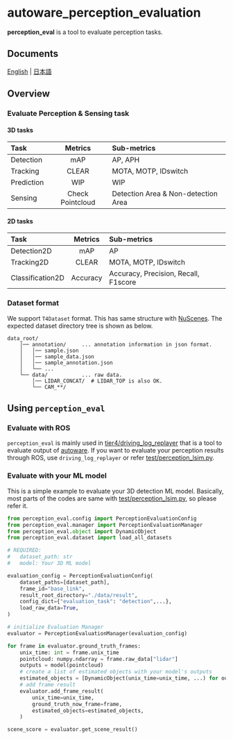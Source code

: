 # autoware_perception_evaluation

**perception_eval** is a tool to evaluate perception tasks.

## Documents

[English](docs/en/README.md) | [日本語](docs/ja/README.md)

## Overview

### Evaluate Perception & Sensing task

#### 3D tasks

| Task       |     Metrics      | Sub-metrics                         |
| :--------- | :--------------: | :---------------------------------- |
| Detection  |       mAP        | AP, APH                             |
| Tracking   |      CLEAR       | MOTA, MOTP, IDswitch                |
| Prediction |       WIP        | WIP                                 |
| Sensing    | Check Pointcloud | Detection Area & Non-detection Area |

#### 2D tasks

| Task             | Metrics  | Sub-metrics                          |
| :--------------- | :------: | :----------------------------------- |
| Detection2D      |   mAP    | AP                                   |
| Tracking2D       |  CLEAR   | MOTA, MOTP, IDswitch                 |
| Classification2D | Accuracy | Accuracy, Precision, Recall, F1score |

### Dataset format

We support `T4Dataset` format. This has same structure with [NuScenes](https://www.nuscenes.org/nuscenes).
The expected dataset directory tree is shown as below.

```shell
data_root/
    │── annotation/     ... annotation information in json format.
    │   │── sample.json
    │   │── sample_data.json
    │   │── sample_annotation.json
    │   └── ...
    └── data/           ... raw data.
        │── LIDAR_CONCAT/  # LIDAR_TOP is also OK.
        └── CAM_**/
```

## Using `perception_eval`

### Evaluate with ROS

`perception_eval` is mainly used in [tier4/driving_log_replayer](https://github.com/tier4/driving_log_replayer) that is a tool to evaluate output of [autoware](https://github.com/autowarefoundation/autoware).
If you want to evaluate your perception results through ROS, use `driving_log_replayer` or refer [test/perception_lsim.py](./perception_eval/test/perception_lsim.py).

### Evaluate with your ML model

This is a simple example to evaluate your 3D detection ML model.
Basically, most parts of the codes are same with [test/perception_lsim.py](perception_eval/test/perception_lsim.py), so please refer it.

```python
from perception_eval.config import PerceptionEvaluationConfig
from perception_eval.manager import PerceptionEvaluationManager
from perception_eval.object import DynamicObject
from perception_eval.dataset import load_all_datasets

# REQUIRED:
#   dataset_path: str
#   model: Your 3D ML model

evaluation_config = PerceptionEvaluationConfig(
    dataset_paths=[dataset_path],
    frame_id="base_link",
    result_root_directory="./data/result",
    config_dict={"evaluation_task": "detection",...},
    load_raw_data=True,
)

# initialize Evaluation Manager
evaluator = PerceptionEvaluationManager(evaluation_config)

for frame in evaluator.ground_truth_frames:
    unix_time: int = frame.unix_time
    pointcloud: numpy.ndarray = frame.raw_data["lidar"]
    outputs = model(pointcloud)
    # create a list of estimated objects with your model's outputs
    estimated_objects = [DynamicObject(unix_time=unix_time, ...) for out in outputs]
    # add frame result
    evaluator.add_frame_result(
        unix_time=unix_time,
        ground_truth_now_frame=frame,
        estimated_objects=estimated_objects,
    )

scene_score = evaluator.get_scene_result()
```
